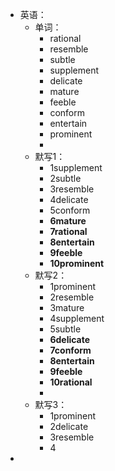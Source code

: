 - 英语：
	- 单词：
		- rational
		- resemble
		- subtle
		- supplement
		- delicate
		- mature
		- feeble
		- conform
		- entertain
		- prominent
		-
	- 默写1：
		- 1supplement
		- 2subtle
		- 3resemble
		- 4delicate
		- 5conform
		- **6mature**
		- **7rational**
		- **8entertain**
		- **9feeble**
		- **10prominent**
	- 默写2：
		- 1prominent
		- 2resemble
		- 3mature
		- 4supplement
		- 5subtle
		- **6delicate**
		- **7conform**
		- **8entertain**
		- **9feeble**
		- **10rational**
		-
	- 默写3：
		- 1prominent
		- 2delicate
		- 3resemble
		- 4
-